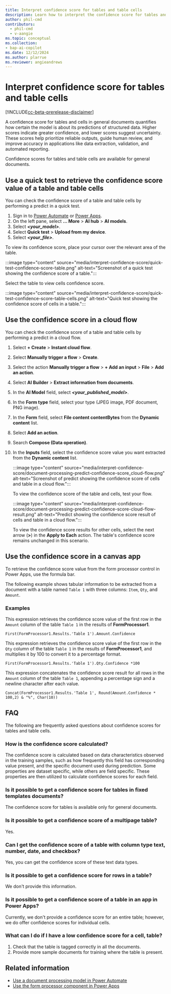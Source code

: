 ```yaml
---
title: Interpret confidence score for tables and table cells
description: Learn how to interpret the confidence score for tables and table cells.
author: phil-cmd
contributors:
  - phil-cmd
  - v-aangie
ms.topic: conceptual
ms.collection: 
- bap-ai-copilot
ms.date: 12/12/2024
ms.author: plarrue
ms.reviewer: angieandrews
---
```


# Interpret confidence score for tables and table cells

[!INCLUDE[cc-beta-prerelease-disclaimer](./includes/cc-beta-prerelease-disclaimer.md)]

A confidence score for tables and cells in general documents quantifies how certain the model is about its predictions of structured data. Higher scores indicate greater confidence, and lower scores suggest uncertainty. These scores help prioritize reliable outputs, guide human review, and improve accuracy in applications like data extraction, validation, and automated reporting.

Confidence scores for tables and table cells are available for general documents.



## Use a quick test to retrieve the confidence score value of a table and table cells

You can check the confidence score of a table and table cells by performing a predict in a quick test.

1. Sign in to [Power Automate](https://make.powerautomate.com) or [Power Apps](https://make.powerapps.com).
1. On the left pane, select **... More** > **AI hub** > **AI models**.
1. Select ***<your_model>***.
1. Select **Quick test** > **Upload from my device**.
1. Select ***<your_file>***.

To view its confidence score, place your cursor over the relevant area of the table.

:::image type="content" source="media/interpret-confidence-score/quick-test-confidence-score-table.png" alt-text="Screenshot of a quick test showing the confidence score of a table.":::

Select the table to view cells confidence score.

:::image type="content" source="media/interpret-confidence-score/quick-test-confidence-score-table-cells.png" alt-text="Quick test showing the confidence score of cells in a table.":::

## Use the confidence score in a cloud flow

You can check the confidence score of a table and table cells by performing a predict in a cloud flow.

1. Select **+ Create** > **Instant cloud flow**.
1. Select **Manually trigger a flow** > **Create**.
1. Select the action **Manually trigger a flow** > **+ Add an input** > **File** > **Add an action**.
1. Select **AI Builder** > **Extract information from documents**.
1. In the **AI Model** field, select ***<your_published_model>***.
1. In the **Form type** field, select your type (JPEG image, PDF document, PNG image).
1. In the **Form** field, select **File content contentBytes** from the **Dynamic content** list.
1. Select **Add an action**.
1. Search **Compose (Data operation)**.
1. In the **Inputs** field, select the confidence score value you want extracted from the **Dynamic content** list.

    :::image type="content" source="media/interpret-confidence-score/document-processing-predict-confidence-score_cloud-flow.png" alt-text="Screenshot of predict showing the confidence score of cells and table in a cloud flow.":::

    To view the confidence score of the table and cells, test your flow.

    :::image type="content" source="media/interpret-confidence-score/document-processing-predict-confidence-score-cloud-flow-result.png" alt-text="Predict showing the confidence score result of cells and table in a cloud flow.":::

    To view the confidence score results for other cells, select the next arrow (**>**) in the **Apply to Each** action. The table's confidence score remains unchanged in this scenario.

## Use the confidence score in a canvas app

To retrieve the confidence score value from the form processor control in Power Apps, use the formula bar.

The following example shows tabular information to be extracted from a document with a table named `Table 1` with three columns: `Item`, `Qty`, and `Amount`.

### Examples

This expression retrieves the confidence score value of the first row in the `Amount` column of the table `Table 1` in the results of **FormProcessor1**.

````power-fx
First(FormProcessor1.Results.'Table 1').Amount.Confidence
````

This expression retrieves the confidence score value of the first row in the `Qty` column of the table `Table 1` in the results of **FormProcessor1**, and multiplies it by 100 to convert it to a percentage format.

```power-fx
First(FormProcessor1.Results.'Table 1').Qty.Confidence *100
```

This expression concatenates the confidence score result for all rows in the `Amount` column of the table `Table 1`, appending a percentage sign and a newline character after each value.

```power-fx
Concat(FormProcessor1.Results.'Table 1', Round(Amount.Confidence * 100,2) & "%", Char(10))
```

## FAQ

The following are frequently asked questions about confidence scores for tables and table cells.

### How is the confidence score calculated?

The confidence score is calculated based on data characteristics observed in the training samples, such as how frequently this field has corresponding value present, and the specific document used during prediction. Some properties are dataset specific, while others are field specific. These properties are then utilized to calculate confidence scores for each field.

### Is it possible to get a confidence score for tables in fixed templates documents?

The confidence score for tables is available only for general documents.

### Is it possible to get a confidence score of a multipage table?

Yes.

### Can I get the confidence score of a table with column type text, number, date, and checkbox?

Yes, you can get the confidence score of these text data types.

### Is it possible to get a confidence score for rows in a table?

We don't provide this information.

### Is it possible to get a confidence score of a table in an app in Power Apps?

Currently, we don't provide a confidence score for an entire table; however, we do offer confidence scores for individual cells.

### What can I do if I have a low confidence score for a cell, table?

1. Check that the table is tagged correctly in all the documents.
1. Provide more sample documents for training where the table is present.

## Related information

- [Use a document processing model in Power Automate](form-processing-model-in-flow.md)
- [Use the form processor component in Power Apps](form-processor-component-in-powerapps.md)

